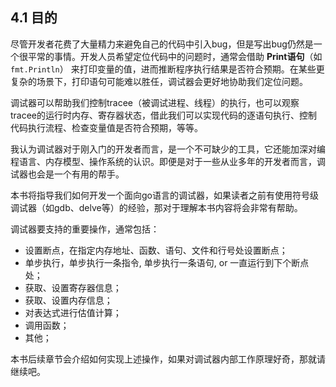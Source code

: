 ## 4.1 目的

尽管开发者花费了大量精力来避免自己的代码中引入bug，但是写出bug仍然是一个很平常的事情。开发人员希望定位代码中的问题时，通常会借助 **Print语句**（如`fmt.Println`） 来打印变量的值，进而推断程序执行结果是否符合预期。在某些更复杂的场景下，打印语句可能难以胜任，调试器会更好地协助我们定位问题。

调试器可以帮助我们控制tracee（被调试进程、线程）的执行，也可以观察tracee的运行时内存、寄存器状态，借此我们可以实现代码的逐语句执行、控制代码执行流程、检查变量值是否符合预期，等等。

我认为调试器对于刚入门的开发者而言，是一个不可缺少的工具，它还能加深对编程语言、内存模型、操作系统的认识。即便是对于一些从业多年的开发者而言，调试器也会是一个有用的帮手。

本书将指导我们如何开发一个面向go语言的调试器，如果读者之前有使用符号级调试器（如gdb、delve等）的经验，那对于理解本书内容将会非常有帮助。

调试器要支持的重要操作，通常包括：

- 设置断点，在指定内存地址、函数、语句、文件和行号处设置断点；
- 单步执行，单步执行一条指令, 单步执行一条语句, or 一直运行到下个断点处；
- 获取、设置寄存器信息；
- 获取、设置内存信息；
- 对表达式进行估值计算；
- 调用函数；
- 其他；

本书后续章节会介绍如何实现上述操作，如果对调试器内部工作原理好奇，那就请继续吧。

 
